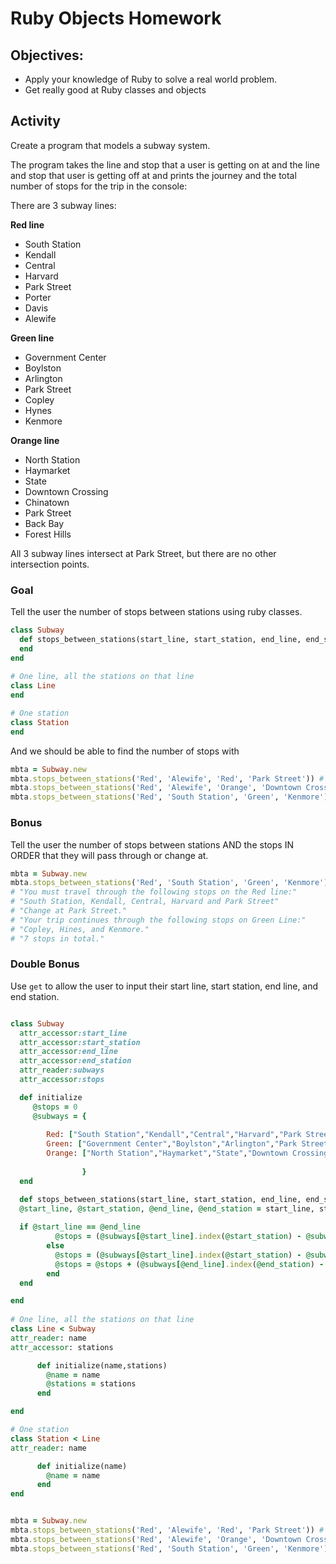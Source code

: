 # Ruby Objects Homework

## Objectives:

- Apply your knowledge of Ruby to solve a real world problem.
- Get really good at Ruby classes and objects

## Activity

Create a program that models a subway system.

The program takes the line and stop that a user is getting on at and the line and stop that user is getting off at and prints the journey and the total number of stops for the trip in the console:

There are 3 subway lines:

**Red line**
- South Station
- Kendall
- Central
- Harvard
- Park Street
- Porter
- Davis
- Alewife

**Green line** 
- Government Center
- Boylston
- Arlington
- Park Street
- Copley
- Hynes
- Kenmore

**Orange line**
- North Station
- Haymarket
- State
- Downtown Crossing
- Chinatown
- Park Street
- Back Bay
- Forest Hills

All 3 subway lines intersect at Park Street, but there are no other intersection points.

### Goal

Tell the user the number of stops between stations using ruby classes.
```rb
class Subway
  def stops_between_stations(start_line, start_station, end_line, end_station)
  end
end
  
# One line, all the stations on that line
class Line
end

# One station
class Station
end
```

And we should be able to find the number of stops with
```rb
mbta = Subway.new
mbta.stops_between_stations('Red', 'Alewife', 'Red', 'Park Street')) # 3 stops
mbta.stops_between_stations('Red', 'Alewife', 'Orange', 'Downtown Crossing') # 5 stops
mbta.stops_between_stations('Red', 'South Station', 'Green', 'Kenmore') # 7 stops
```

### Bonus

Tell the user the number of stops between stations AND the stops IN ORDER that they will pass through or change at.
```rb
mbta = Subway.new
mbta.stops_between_stations('Red', 'South Station', 'Green', 'Kenmore') 
# "You must travel through the following stops on the Red line:"
# "South Station, Kendall, Central, Harvard and Park Street"
# "Change at Park Street."
# "Your trip continues through the following stops on Green Line:" 
# "Copley, Hines, and Kenmore."
# "7 stops in total."
```

### Double Bonus

Use `get` to allow the user to input their start line, start station, end line, and end station.

```rb

class Subway
  attr_accessor:start_line
  attr_accessor:start_station
  attr_accessor:end_line
  attr_accessor:end_station
  attr_reader:subways
  attr_accessor:stops

  def initialize
     @stops = 0
     @subways = {
        
        Red: ["South Station","Kendall","Central","Harvard","Park Street","Porter","Davis","Alewife"]
        Green: ["Government Center","Boylston","Arlington","Park Street","Copley","Hynes","Kenmore"]
        Orange: ["North Station","Haymarket","State","Downtown Crossing","Chinatown","Park Street","Back Bay","Forest Hills"]
        
                }
  end

  def stops_between_stations(start_line, start_station, end_line, end_station)
  @start_line, @start_station, @end_line, @end_station = start_line, start_station, end_line, end_station
  
  if @start_line == @end_line
          @stops = (@subways[@start_line].index(@start_station) - @subways[@end_line].index(@end_station)).abs
        else
          @stops = (@subways[@start_line].index(@start_station) - @subways[@start_line].index('Park Street')).abs
          @stops = @stops + (@subways[@end_line].index(@end_station) - @subways[@end_line].index('Park Street')).abs
        end
  end

end
  
# One line, all the stations on that line
class Line < Subway
attr_reader: name
attr_accessor: stations

      def initialize(name,stations)
        @name = name
        @stations = stations
      end

end

# One station
class Station < Line
attr_reader: name

      def initialize(name)
        @name = name
      end
end


mbta = Subway.new
mbta.stops_between_stations('Red', 'Alewife', 'Red', 'Park Street')) # 3 stops
mbta.stops_between_stations('Red', 'Alewife', 'Orange', 'Downtown Crossing') # 5 stops
mbta.stops_between_stations('Red', 'South Station', 'Green', 'Kenmore') # 7 stops

```